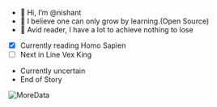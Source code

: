 - 👋 Hi, I’m @nishant
- 🌱 I believe one can only grow by learning.(Open Source)
- 💞️ Avid reader, I have a lot to achieve nothing to lose
- [x] Currently reading Homo Sapien
- [ ] Next in Line Vex King
- Currently uncertain 
- End of Story

<!---
nishantls/nishantls is a ✨ special ✨ repository because its `README.md` (this file) appears on your GitHub profile.
You can click the Preview link to take a look at your changes.
--->
![MoreData](https://user-images.githubusercontent.com/85852325/121834511-f9a16300-cc9c-11eb-9275-6810e78d15a3.jpg)

